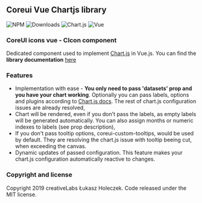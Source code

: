 ## Coreui Vue Chartjs library
![NPM](https://img.shields.io/badge/npm-1.0.1-brightgreen)
![Downloads](https://img.shields.io/npm/dm/@coreui/coreui-vue-chartjs.svg?style=flat-square)
![Chart.js](https://img.shields.io/badge/Chart.js-^2.9.3-brightgreen.svg)
![Vue](https://img.shields.io/badge/Vue-^2.6.10-brightgreen.svg)

### CoreUI icons vue - CIcon component

Dedicated component used to implement [Chart.js](https://www.chartjs.org/) in Vue.js. You can find the **library documentation** [here](https://coreui.io/vue/docs/components/charts)

### Features

- Implementation with ease - **You only need to pass 'datasets' prop and you have your chart working**. Optionally you can pass labels, options and plugins according to
[Chart.js docs](https://www.chartjs.org/docs/latest/getting-started/usage.html). The rest of chart.js configuration issues are already resolved,
- Chart will be rendered, even if you don't pass the labels, as empty labels will be generated automatically. You can also assign months or numeric indexes to labels (see prop description),
- If you don't pass tooltip options, coreui-custom-tooltips, would be used by default. They are resolving the chart.js issue with tooltip beeing cut, when exceeding the canvas.
- Dynamic updates of passed configuration. This feature makes your chart.js configuration automatically reactive to changes.

### Copyright and license

Copyright 2019 creativeLabs Łukasz Holeczek. Code released under the MIT license.
